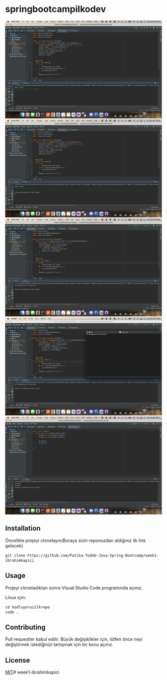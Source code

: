 # springbootcampilkodev


![Github](https://github.com/Patika-Todeb-Java-Spring-Bootcamp/week1-ibrahimkapici/blob/main/figures/1.png?raw=true)
![Github](https://github.com/Patika-Todeb-Java-Spring-Bootcamp/week1-ibrahimkapici/blob/main/figures/2.png?raw=true)
![Github](https://github.com/Patika-Todeb-Java-Spring-Bootcamp/week1-ibrahimkapici/blob/main/figures/3.png?raw=true)
![Github](https://github.com/Patika-Todeb-Java-Spring-Bootcamp/week1-ibrahimkapici/blob/main/figures/4.png?raw=true)
![Github](https://raw.githubusercontent.com/Patika-Todeb-Java-Spring-Bootcamp/week1-ibrahimkapici/main/figures/5.png?token=GHSAT0AAAAAABUOKO4TROQRUCODGHWE53GAYVWMSCA)



## Installation 

Öncelikle projeyi clonelayın(Buraya sizin reponuzdan aldığınız ilk link gelecek)

```
git clone https://github.com/Patika-Todeb-Java-Spring-Bootcamp/week1-ibrahimkapici
```

## Usage 

Projeyi cloneladıktan sonra Visual Studio Code programında açınız.

 Linux için:

```
cd kodluyoruzilkrepo
code .
```

## Contributing 

Pull requestler kabul edilir. Büyük değişiklikler için, lütfen önce neyi değiştirmek istediğinizi tartışmak için bir konu açınız.

## License

[MIT](https://choosealicense.com/licenses/mit/)# week1-ibrahimkapici
